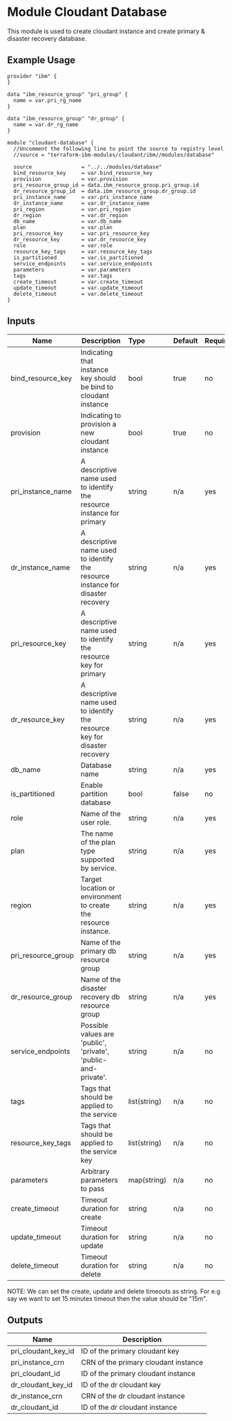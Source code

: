 # Module Cloudant Database

This module is used to create cloudant instance and create primary & disaster recovery database.

## Example Usage
```
provider "ibm" {
}

data "ibm_resource_group" "pri_group" {
  name = var.pri_rg_name
}

data "ibm_resource_group" "dr_group" {
  name = var.dr_rg_name
}

module "cloudant-database" {
  //Uncomment the following line to point the source to registry level
  //source = "terraform-ibm-modules/cloudant/ibm//modules/database"

  source                = "../../modules/database"
  bind_resource_key     = var.bind_resource_key
  provision             = var.provision
  pri_resource_group_id = data.ibm_resource_group.pri_group.id
  dr_resource_group_id  = data.ibm_resource_group.dr_group.id
  pri_instance_name     = var.pri_instance_name
  dr_instance_name      = var.dr_instance_name
  pri_region            = var.pri_region
  dr_region             = var.dr_region
  db_name               = var.db_name
  plan                  = var.plan
  pri_resource_key      = var.pri_resource_key
  dr_resource_key       = var.dr_resource_key
  role                  = var.role
  resource_key_tags     = var.resource_key_tags
  is_partitioned        = var.is_partitioned
  service_endpoints     = var.service_endpoints
  parameters            = var.parameters
  tags                  = var.tags
  create_timeout        = var.create_timeout
  update_timeout        = var.update_timeout
  delete_timeout        = var.delete_timeout
}

```

<!-- BEGINNING OF PRE-COMMIT-TERRAFORM DOCS HOOK -->
## Inputs


| Name                 | Description                                                                     | Type         | Default | Required |
|----------------------|---------------------------------------------------------------------------------|:-------------|:------- |:---------|
| bind_resource_key    | Indicating that instance key should be bind to cloudant instance                | bool         | true    | no       |
| provision            | Indicating to provision a new cloudant instance                                 | bool         | true    | no       |
| pri\_instance\_name  | A descriptive name used to identify the resource instance for primary           | string       | n/a     | yes      |
| dr\_instance\_name   | A descriptive name used to identify the resource instance for disaster recovery | string       | n/a     | yes      |
| pri\_resource\_key   | A descriptive name used to identify the resource key for primary                | string       | n/a     | yes      |
| dr\_resource\_key    | A descriptive name used to identify the resource key for disaster recovery      | string       | n/a     | yes      |
| db_name              | Database name                                                                   | string       | n/a     | yes      |
| is_partitioned       | Enable partition database                                                       | bool         | false   | no       |
| role                 | Name of the user role.                                                          | string       | n/a     | yes      |
| plan                 | The name of the plan type supported by service.                                 | string       | n/a     | yes      |
| region               | Target location or environment to create the resource instance.                 | string       | n/a     | yes      |
| pri\_resource\_group | Name of the primary db resource group                                           | string       | n/a     | yes      |
| dr\_resource\_group  | Name of the disaster recovery db  resource group                                | string       | n/a     | yes      |
| service\_endpoints   | Possible values are 'public', 'private', 'public-and-private'.                  | string       | n/a     | no       |
| tags                 | Tags that should be applied to the service                                      | list(string) | n/a     | no       |
| resource_key_tags    | Tags that should be applied to the service key                                  | list(string) | n/a     | no       |
| parameters           | Arbitrary parameters to pass                                                    | map(string)  | n/a     | no       |
| create_timeout       | Timeout duration for create                                                     | string       | n/a     | no       |
| update_timeout       | Timeout duration for update                                                     | string       | n/a     | no       |
| delete_timeout       | Timeout duration for delete                                                     | string       | n/a     | no       |

NOTE: We can set the create, update and delete timeouts as string. For e.g say we want to set 15 minutes timeout then the value should be "15m".

## Outputs

| Name                    | Description                            |
|-------------------------|----------------------------------------|
| pri_cloudant_key_id     | ID of the primary cloudant key         |
| pri_instance_crn        | CRN of the primary cloudant instance   |
| pri_cloudant_id         | ID of the primary cloudant instance    |
| dr_cloudant_key_id      | ID of the dr cloudant key              |
| dr_instance_crn         | CRN of the dr cloudant instance        |
| dr_cloudant_id          | ID of the dr cloudant instance         |

<!-- END OF PRE-COMMIT-TERRAFORM DOCS HOOK -->